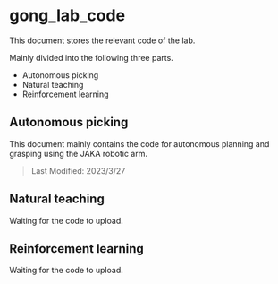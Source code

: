 # gong_lab_code

This document stores the relevant code of the lab.

Mainly divided into the following three parts.

- Autonomous picking
- Natural teaching
- Reinforcement learning



## Autonomous picking

This document mainly contains the code for autonomous planning and grasping using the JAKA robotic arm.

> Last Modified: 2023/3/27



## Natural teaching

Waiting for the code to upload.



## Reinforcement learning

Waiting for the code to upload.
